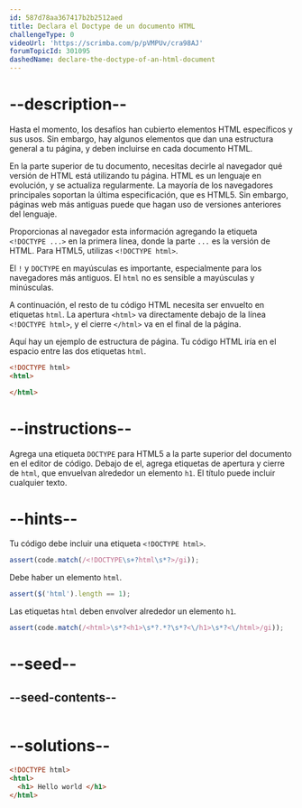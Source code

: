 ```yaml
---
id: 587d78aa367417b2b2512aed
title: Declara el Doctype de un documento HTML
challengeType: 0
videoUrl: 'https://scrimba.com/p/pVMPUv/cra98AJ'
forumTopicId: 301095
dashedName: declare-the-doctype-of-an-html-document
---
```


# --description--

Hasta el momento, los desafíos han cubierto elementos HTML específicos y sus usos. Sin embargo, hay algunos elementos que dan una estructura general a tu página, y deben incluirse en cada documento HTML.

En la parte superior de tu documento, necesitas decirle al navegador qué versión de HTML está utilizando tu página. HTML es un lenguaje en evolución, y se actualiza regularmente. La mayoría de los navegadores principales soportan la última especificación, que es HTML5. Sin embargo, páginas web más antiguas puede que hagan uso de versiones anteriores del lenguaje.

Proporcionas al navegador esta información agregando la etiqueta `<!DOCTYPE ...>` en la primera línea, donde la parte `...` es la versión de HTML. Para HTML5, utilizas `<!DOCTYPE html>`.

El `!` y `DOCTYPE` en mayúsculas es importante, especialmente para los navegadores más antiguos. El `html` no es sensible a mayúsculas y minúsculas.

A continuación, el resto de tu código HTML necesita ser envuelto en etiquetas `html`. La apertura `<html>` va directamente debajo de la línea `<!DOCTYPE html>`, y el cierre `</html>` va en el final de la página.

Aquí hay un ejemplo de estructura de página. Tu código HTML iría en el espacio entre las dos etiquetas `html`.

```html
<!DOCTYPE html>
<html>

</html>
```

# --instructions--

Agrega una etiqueta `DOCTYPE` para HTML5 a la parte superior del documento en el editor de código. Debajo de el, agrega etiquetas de apertura y cierre de `html`, que envuelvan alrededor un elemento `h1`. El título puede incluir cualquier texto.

# --hints--

Tu código debe incluir una etiqueta `<!DOCTYPE html>`.

```js
assert(code.match(/<!DOCTYPE\s+?html\s*?>/gi));
```

Debe haber un elemento `html`.

```js
assert($('html').length == 1);
```

Las etiquetas `html` deben envolver alrededor un elemento `h1`.

```js
assert(code.match(/<html>\s*?<h1>\s*?.*?\s*?<\/h1>\s*?<\/html>/gi));
```

# --seed--

## --seed-contents--

```html

```

# --solutions--

```html
<!DOCTYPE html>
<html>
  <h1> Hello world </h1>
</html>
```
